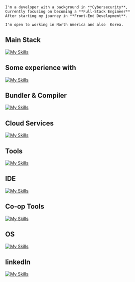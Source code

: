```
I'm a developer with a background in **Cybersecurity**,
Currently focusing on becoming a **Full-Stack Engineer**
After starting my journey in **Front-End Development**.

I'm open to working in North America and also  Korea.

```

##  Main Stack
[![My Skills](https://skillicons.dev/icons?i=react,nextjs,html,css,js,nodejs,express,mysql)]()

## Some experience with
[![My Skills](https://skillicons.dev/icons?i=haskell,sequelize)]()

##  Bundler & Compiler
[![My Skills](https://skillicons.dev/icons?i=vite,babel)]()

##  Cloud Services
[![My Skills](https://skillicons.dev/icons?i=aws,vercel)]()

##  Tools
[![My Skills](https://skillicons.dev/icons?i=docker,figma,postman,vim)]()

##  IDE
[![My Skills](https://skillicons.dev/icons?i=webstorm,vscode)]()

##  Co-op Tools
[![My Skills](https://skillicons.dev/icons?i=notion,git,github)]()

##  OS
[![My Skills](https://skillicons.dev/icons?i=windows,linux,kali,ubuntu)]()

## linkedIn
[![My Skills](https://skillicons.dev/icons?i=linkedin)](https://www.linkedin.com/in/jaden-choi-16a541227/) 


<!--
**JadenMeister/jadenMeister** is a ✨ _special_ ✨ repository because its `README.md` (this file) appears on your GitHub profile.

Here are some ideas to get you started:

- 🔭 I’m currently working on ...
- 🌱 I’m currently learning ...
- 👯 I’m looking to collaborate on ...
- 🤔 I’m looking for help with ...
- 💬 Ask me about ...
- 📫 How to reach me: ...
- 😄 Pronouns: ...
- ⚡ Fun fact: ...
-->
